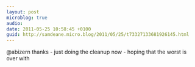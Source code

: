 ```yaml
---
layout: post
microblog: true
audio: 
date: 2011-05-25 10:58:45 +0100
guid: http://samdeane.micro.blog/2011/05/25/t73327133681926145.html
---
```

@abizern thanks - just doing the cleanup now - hoping that the worst is over with
